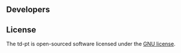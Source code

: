 ## Developers

## License

The td-pt is open-sourced software licensed under the [GNU license](https://opensource.org/license/gpl-3-0/).
